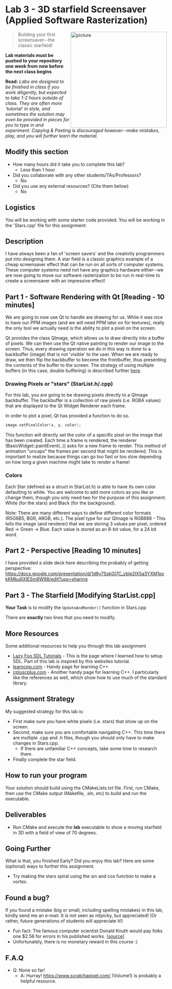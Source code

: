 # Lab 3 - 3D starfield Screensaver (Applied Software Rasterization)

<img align="right" src="./media/stars.png" width="300px" alt="picture">


> Building your first screensaver--the classic starfield!

**Lab materials must be pushed to your repository one week from now before the next class begins**

**Read:** *Labs are designed to be finished in class if you work diligently, but expected to take 1-2 hours outside of class. They are often more 'tutorial' in style, and sometimes the solution may even be provided in pieces for you to type in and experiment. Copying & Pasting is discouraged however--make mistakes, play, and you will further learn the material.*

## Modify this section

- How many hours did it take you to complete this lab?
  - Less than 1 hour
- Did you collaborate with any other students/TAs/Professors?
  - No
- Did you use any external resources? (Cite them below)
  - No

## Logistics

You will be working with some starter code provided. You will be working in the 'Stars.cpp' file for this assignment.

## Description

I have always been a fan of 'screen savers' and the creativity programmers put into designing them. A star field is a classic graphics example of a cheap screensaver effect that can be run on all sorts of computer systems. These computer systems need not have any graphics hardware either--we are now going to move our software rasterization to be run in real-time to create a screensaver with an impressive effect!

## Part 1 - Software Rendering with Qt [Reading - 10 minutes]

We are going to now use Qt to handle are drawing for us. While it was nice to have our PPM images (and we will need PPM later on for textures), really the only tool we actually need is the ability to plot a pixel on the screen.

Qt provides the class QImage, which allows us to draw directly into a
buffer of pixels.  We can then use the Qt native painting to render
our image to the screen.  Thus, every drawing operation we do in this
way is done to a backbuffer (image) that is not 'visible' to the
user. When we are ready to draw, we then flip the backbuffer to become
the frontbuffer, thus presenting the contents of the buffer to the
screen. The strategy of using multiple buffers (in this case, double
buffering) is described further
[here](https://wiki.osdev.org/Double_Buffering).

### Drawing Pixels or "stars" (StarList.h/.cpp)

For this lab, you are going to be drawing pixels directly to a QImage backbuffer. The backbuffer is a collection of raw pixels (i.e. RGBA values) that are displayed to the Qt Widget Renderer each frame.

In order to plot a pixel, Qt has provided a function to do so.

```cpp
image.setPixelColor(x, y, color);
```

This function will directly set the color of a specific pixel on the image that has been created. Each time a frame is rendered, the renderer (BasicWidget::paintEvent(..)) asks for a new frame to render.  This method of animation "uncaps" the frames per second that might be rendered.  This is important to realize because things can go too fast or too slow depending on how long a given machine might take to render a frame!


### Colors 

Each Star (defined as a struct in StarList.h) is able to have its own color defaulting to white. You are welcome to add more colors as you like or change them, though you only need two for the purpose of this assignment: White (for the stars) and Black (for the background).

Note: There are many different ways to define different color formats (R5G6B5, BGR, ARGB, etc.). The pixel type for our QImage is RGB888 - This tells the image (and renderer) that we are storing 3 values per pixel, ordered Red -> Green -> Blue.  Each value is stored as an 8-bit value, for a 24 bit word. 

## Part 2 - Perspective [Reading 10 minutes]

I have provided a slide deck here describing the probably of getting perspective: https://docs.google.com/presentation/d/1d8y7SskGl7C_vble2IX5a3YXM1pckKMku6XIESm8W98/edit?usp=sharing

## Part 3 - The Starfield [Modifying StarList.cpp]

**Your Task** is to modify the `UpdateAndRender()` function in Stars.cpp

There are **exactly** two lines that you need to modify.

## More Resources

Some additional resources to help you through this lab assignment

- [Lazy Foo SDL Tutorials](http://lazyfoo.net/tutorials/SDL/)
	  - This is the page where I learned how to setup SDL. Part of this lab is inspired by this websites tutorial.
- [learncpp.com](https://www.learncpp.com/)
	  - Handy page for learning C++
- [cpluscplus.com](http://www.cplusplus.com/)
	  - Another handy page for learning C++. I particularly like the references as well, which show how to use much of the standard library.

## Assignment Strategy

My suggested strategy for this lab is:

- First make sure you have white pixels (i.e. stars) that show up on the screen.
- Second, make sure you are comfortable navigating C++. This time there are multiple .cpp and .h files, though you should only have to make changes in Stars.cpp.
	- If there are unfamiliar C++ concepts, take some time to research them.
- Finally complete the star field.


## How to run your program

Your solution should build using the CMakeLists.txt file.  First, run CMake, then use the CMake output (Makefile, .sln, etc) to build and run the executable.

## Deliverables

- Run CMake and execute the **lab** executable to show a moving starfield in 3D with a field of view of 70 degrees.
 
## Going Further

What is that, you finished Early? Did you enjoy this lab? Here are some (optional) ways to further this assignment.

- Try making the stars spiral using the sin and cos function to make a vortex.

## Found a bug?

If you found a mistake (big or small, including spelling mistakes) in this lab, kindly send me an e-mail. It is not seen as nitpicky, but appreciated! (Or rather, future generations of students will appreciate it!)

- Fun fact: The famous computer scientist Donald Knuth would pay folks one $2.56 for errors in his published works. [[source](https://en.wikipedia.org/wiki/Knuth_reward_check)]
- Unfortunately, there is no monetary reward in this course :)

## F.A.Q

- Q: None so far!
	- A: Hurray! https://www.scratchapixel.com/ (Volume1) is probably a helpful resource.
